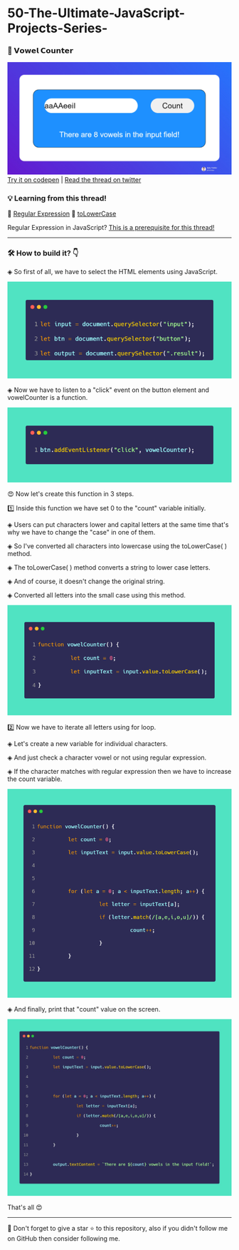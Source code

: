 # 50-The-Ultimate-JavaScript-Projects-Series-

### 🎉 𝗩𝗼𝘄𝗲𝗹 𝗖𝗼𝘂𝗻𝘁𝗲𝗿
![Vowel Count](_readme_images/thumb.jpg)
[Try it on codepen](https://codepen.io/atechajay/full/vYdVegQ) | [Read the thread on twitter](https://twitter.com/ATechAjay/status/1534739472549433344)

### 💡 Learning from this thread!

📌 [Regular Expression](https://developer.mozilla.org/en-US/docs/Web/JavaScript/Guide/Regular_Expressions)
📌 [toLowerCase](https://developer.mozilla.org/en-US/docs/Web/JavaScript/Reference/Global_Objects/String/toLowerCase)

Regular Expression in JavaScript? [This is a prerequisite for this thread!](https://twitter.com/ATechAjay/status/1533657627787288579)

___
### 🛠 How to build it? 👇


◈ So first of all, we have to select the HTML elements using JavaScript.

![tweet1](_readme_images/1.png)

◈ Now we have to listen to a "click" event on the button element and vowelCounter is a function.

![tweet1](_readme_images/2.png)

😍 Now let's create this function in 3 steps.

1️⃣ Inside this function we have set 0 to the "count" variable initially.

◈ Users can put characters lower and capital letters at the same time that's why we have to change the "case" in one of them.

◈ So I've converted all characters into lowercase using the toLowerCase( ) method.

◈ The toLowerCase( ) method converts a string to lower case letters.

◈ And of course, it doesn't change the original string.

◈ Converted all letters into the small case using this method.

![tweet1](_readme_images/3.png)

2️⃣ Now we have to iterate all letters using for loop.

◈ Let's create a new variable for individual characters.

◈ And just check a character vowel or not using regular expression.

◈ If the character matches with regular expression then we have to increase the count variable.

![tweet1](_readme_images/4.png)

◈ And finally, print that "count" value on the screen.

![tweet1](_readme_images/5.jpg)


That's all 😍

---

🔔 Don't forget to give a star ⭐ to this repository, also if you didn't follow me on GitHub then consider following me.
